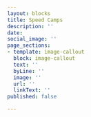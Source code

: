 ```yaml
---
layout: blocks
title: Speed Camps
description: ''
date: 
social_image: ''
page_sections:
- template: image-callout
  block: image-callout
  text: ''
  byLine: ''
  image: ''
  url: ''
  linkText: ''
published: false

---
```

